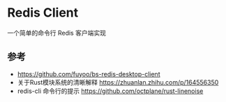 # Redis Client
一个简单的命令行 Redis 客户端实现

## 参考
* https://github.com/fuyoo/bs-redis-desktop-client
* 关于Rust模块系统的清晰解释 https://zhuanlan.zhihu.com/p/164556350
* redis-cli 命令行的提示 https://github.com/octplane/rust-linenoise
